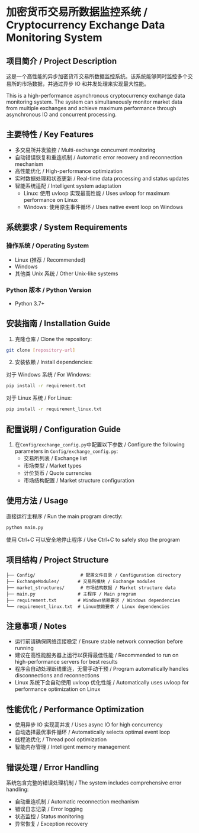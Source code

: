 # 加密货币交易所数据监控系统 / Cryptocurrency Exchange Data Monitoring System

## 项目简介 / Project Description

这是一个高性能的异步加密货币交易所数据监控系统。该系统能够同时监控多个交易所的市场数据，并通过异步 IO 和并发处理来实现最大性能。

This is a high-performance asynchronous cryptocurrency exchange data monitoring system. The system can simultaneously monitor market data from multiple exchanges and achieve maximum performance through asynchronous IO and concurrent processing.

## 主要特性 / Key Features

- 多交易所并发监控 / Multi-exchange concurrent monitoring
- 自动错误恢复和重连机制 / Automatic error recovery and reconnection mechanism
- 高性能优化 / High-performance optimization
- 实时数据处理和状态更新 / Real-time data processing and status updates
- 智能系统适配 / Intelligent system adaptation
  - Linux: 使用 uvloop 实现最高性能 / Uses uvloop for maximum performance on Linux
  - Windows: 使用原生事件循环 / Uses native event loop on Windows

## 系统要求 / System Requirements

### 操作系统 / Operating System

- Linux (推荐 / Recommended)
- Windows
- 其他类 Unix 系统 / Other Unix-like systems

### Python 版本 / Python Version

- Python 3.7+

## 安装指南 / Installation Guide

1. 克隆仓库 / Clone the repository:

```bash
git clone [repository-url]
```

2. 安装依赖 / Install dependencies:

对于 Windows 系统 / For Windows:

```bash
pip install -r requirement.txt
```

对于 Linux 系统 / For Linux:

```bash
pip install -r requirement_linux.txt
```

## 配置说明 / Configuration Guide

1. 在`Config/exchange_config.py`中配置以下参数 / Configure the following parameters in `Config/exchange_config.py`:
   - 交易所列表 / Exchange list
   - 市场类型 / Market types
   - 计价货币 / Quote currencies
   - 市场结构配置 / Market structure configuration

## 使用方法 / Usage

直接运行主程序 / Run the main program directly:

```bash
python main.py
```

使用 Ctrl+C 可以安全地停止程序 / Use Ctrl+C to safely stop the program

## 项目结构 / Project Structure

```
├── Config/                 # 配置文件目录 / Configuration directory
├── ExchangeModules/       # 交易所模块 / Exchange modules
├── market_structures/      # 市场结构数据 / Market structure data
├── main.py                # 主程序 / Main program
├── requirement.txt        # Windows依赖要求 / Windows dependencies
└── requirement_linux.txt  # Linux依赖要求 / Linux dependencies
```

## 注意事项 / Notes

- 运行前请确保网络连接稳定 / Ensure stable network connection before running
- 建议在高性能服务器上运行以获得最佳性能 / Recommended to run on high-performance servers for best results
- 程序会自动处理断线重连，无需手动干预 / Program automatically handles disconnections and reconnections
- Linux 系统下会自动使用 uvloop 优化性能 / Automatically uses uvloop for performance optimization on Linux

## 性能优化 / Performance Optimization

- 使用异步 IO 实现高并发 / Uses async IO for high concurrency
- 自动选择最优事件循环 / Automatically selects optimal event loop
- 线程池优化 / Thread pool optimization
- 智能内存管理 / Intelligent memory management

## 错误处理 / Error Handling

系统包含完整的错误处理机制 / The system includes comprehensive error handling:

- 自动重连机制 / Automatic reconnection mechanism
- 错误日志记录 / Error logging
- 状态监控 / Status monitoring
- 异常恢复 / Exception recovery
